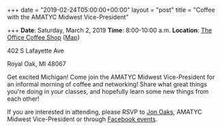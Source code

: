 +++
date = "2019-02-24T05:00:00+00:00"
layout = "post"
title = "Coffee with the AMATYC Midwest Vice-President"

+++
**Date**: Saturday, March 2, 2019
**Time**: 8:00-10:00 a.m.
**Location**: [The Office Coffee Shop](http://www.theofficecoffeeshop.com) ([Map](https://www.google.com/maps/place/The+Office+Coffee+Shop/@42.4870626,-83.1501456,17z/data=!3m1!4b1!4m5!3m4!1s0x8824cf4139dacc97:0x9e6aa8575493c407!8m2!3d42.4870626!4d-83.1479569))

402 S Lafayette Ave

Royal Oak, MI  48067

Get excited Michigan! Come join the AMATYC Midwest Vice-President for an informal morning of coffee and networking! Share what great things you're doing in your classes, and hopefully learn some new things from each other!

If you are interested in attending, please RSVP to [Jon Oaks](mailto://jonnyoaks@gmail.com), AMATYC Midwest Vice-President or through [Facebook events](https://www.facebook.com/events/657861614612004/).